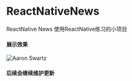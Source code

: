 # ReactNativeNews
ReactNative News
使用ReactNative练习的小项目
#### 展示效果
![Aaron Swartz](https://github.com/DongDongDongDong/ReactNativeNews/blob/master/123.gif?raw=true)

#### 后续会继续维护更新
